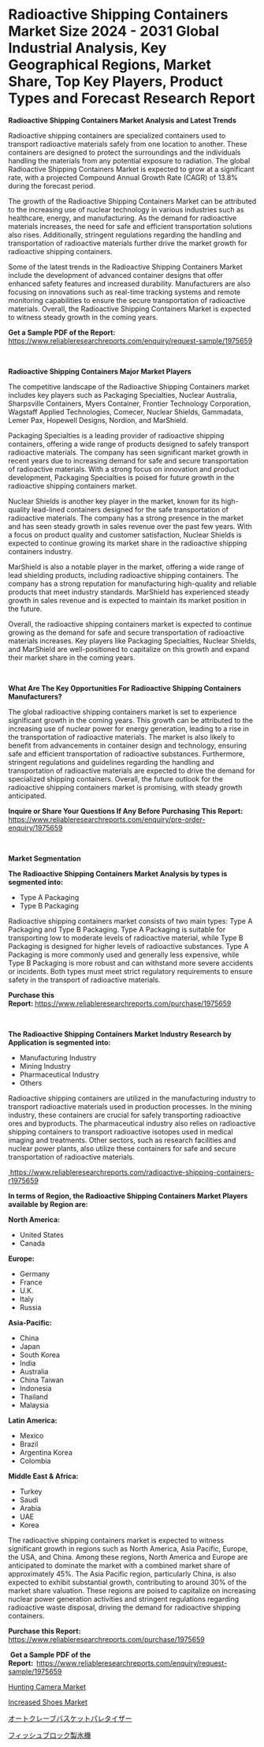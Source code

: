 <p><h1>Radioactive Shipping Containers Market Size 2024 - 2031 Global Industrial Analysis, Key Geographical Regions, Market Share, Top Key Players, Product Types and Forecast Research Report</h1></p><p><strong>Radioactive Shipping Containers Market Analysis and Latest Trends</strong></p>
<p><p>Radioactive shipping containers are specialized containers used to transport radioactive materials safely from one location to another. These containers are designed to protect the surroundings and the individuals handling the materials from any potential exposure to radiation. The global Radioactive Shipping Containers Market is expected to grow at a significant rate, with a projected Compound Annual Growth Rate (CAGR) of 13.8% during the forecast period.</p><p>The growth of the Radioactive Shipping Containers Market can be attributed to the increasing use of nuclear technology in various industries such as healthcare, energy, and manufacturing. As the demand for radioactive materials increases, the need for safe and efficient transportation solutions also rises. Additionally, stringent regulations regarding the handling and transportation of radioactive materials further drive the market growth for radioactive shipping containers.</p><p>Some of the latest trends in the Radioactive Shipping Containers Market include the development of advanced container designs that offer enhanced safety features and increased durability. Manufacturers are also focusing on innovations such as real-time tracking systems and remote monitoring capabilities to ensure the secure transportation of radioactive materials. Overall, the Radioactive Shipping Containers Market is expected to witness steady growth in the coming years.</p></p>
<p><strong>Get a Sample PDF of the Report:&nbsp;</strong> <a href="https://www.reliableresearchreports.com/enquiry/request-sample/1975659">https://www.reliableresearchreports.com/enquiry/request-sample/1975659</a></p>
<p>&nbsp;</p>
<p><strong>Radioactive Shipping Containers Major Market Players</strong></p>
<p><p>The competitive landscape of the Radioactive Shipping Containers market includes key players such as Packaging Specialties, Nuclear Australia, Sharpsville Containers, Myers Container, Frontier Technology Corporation, Wagstaff Applied Technologies, Comecer, Nuclear Shields, Gammadata, Lemer Pax, Hopewell Designs, Nordion, and MarShield.</p><p>Packaging Specialties is a leading provider of radioactive shipping containers, offering a wide range of products designed to safely transport radioactive materials. The company has seen significant market growth in recent years due to increasing demand for safe and secure transportation of radioactive materials. With a strong focus on innovation and product development, Packaging Specialties is poised for future growth in the radioactive shipping containers market.</p><p>Nuclear Shields is another key player in the market, known for its high-quality lead-lined containers designed for the safe transportation of radioactive materials. The company has a strong presence in the market and has seen steady growth in sales revenue over the past few years. With a focus on product quality and customer satisfaction, Nuclear Shields is expected to continue growing its market share in the radioactive shipping containers industry.</p><p>MarShield is also a notable player in the market, offering a wide range of lead shielding products, including radioactive shipping containers. The company has a strong reputation for manufacturing high-quality and reliable products that meet industry standards. MarShield has experienced steady growth in sales revenue and is expected to maintain its market position in the future.</p><p>Overall, the radioactive shipping containers market is expected to continue growing as the demand for safe and secure transportation of radioactive materials increases. Key players like Packaging Specialties, Nuclear Shields, and MarShield are well-positioned to capitalize on this growth and expand their market share in the coming years.</p></p>
<p>&nbsp;</p>
<p><strong>What Are The Key Opportunities For Radioactive Shipping Containers Manufacturers?</strong></p>
<p><p>The global radioactive shipping containers market is set to experience significant growth in the coming years. This growth can be attributed to the increasing use of nuclear power for energy generation, leading to a rise in the transportation of radioactive materials. The market is also likely to benefit from advancements in container design and technology, ensuring safe and efficient transportation of radioactive substances. Furthermore, stringent regulations and guidelines regarding the handling and transportation of radioactive materials are expected to drive the demand for specialized shipping containers. Overall, the future outlook for the radioactive shipping containers market is promising, with steady growth anticipated.</p></p>
<p><strong>Inquire or Share Your Questions If Any Before Purchasing This Report:</strong> <a href="https://www.reliableresearchreports.com/enquiry/pre-order-enquiry/1975659">https://www.reliableresearchreports.com/enquiry/pre-order-enquiry/1975659</a></p>
<p>&nbsp;</p>
<p><strong>Market Segmentation</strong></p>
<p><strong>The Radioactive Shipping Containers Market Analysis by types is segmented into:</strong></p>
<p><ul><li>Type A Packaging</li><li>Type B Packaging</li></ul></p>
<p><p>Radioactive shipping containers market consists of two main types: Type A Packaging and Type B Packaging. Type A Packaging is suitable for transporting low to moderate levels of radioactive material, while Type B Packaging is designed for higher levels of radioactive substances. Type A Packaging is more commonly used and generally less expensive, while Type B Packaging is more robust and can withstand more severe accidents or incidents. Both types must meet strict regulatory requirements to ensure safety in the transport of radioactive materials.</p></p>
<p><strong>Purchase this Report:&nbsp;</strong><a href="https://www.reliableresearchreports.com/purchase/1975659">https://www.reliableresearchreports.com/purchase/1975659</a></p>
<p>&nbsp;</p>
<p><strong>The Radioactive Shipping Containers Market Industry Research by Application is segmented into:</strong></p>
<p><ul><li>Manufacturing Industry</li><li>Mining Industry</li><li>Pharmaceutical Industry</li><li>Others</li></ul></p>
<p><p>Radioactive shipping containers are utilized in the manufacturing industry to transport radioactive materials used in production processes. In the mining industry, these containers are crucial for safely transporting radioactive ores and byproducts. The pharmaceutical industry also relies on radioactive shipping containers to transport radioactive isotopes used in medical imaging and treatments. Other sectors, such as research facilities and nuclear power plants, also utilize these containers for safe and secure transportation of radioactive materials.</p></p>
<p><a href="https://www.reliableresearchreports.com/radioactive-shipping-containers-r1975659">&nbsp;https://www.reliableresearchreports.com/radioactive-shipping-containers-r1975659</a></p>
<p><strong>In terms of Region, the Radioactive Shipping Containers Market Players available by Region are:</strong></p>
<p>
    <p> <strong> North America: </strong>
        <ul>
            <li>United States</li>
            <li>Canada</li>
        </ul>
        </p> 
    <p> <strong> Europe: </strong>
        <ul>
            <li>Germany</li>
            <li>France</li>
            <li>U.K.</li>
            <li>Italy</li>
            <li>Russia</li>
        </ul>
        </p> 
    <p> <strong> Asia-Pacific: </strong>
        <ul>
            <li>China</li>
            <li>Japan</li>
            <li>South Korea</li>
            <li>India</li>
            <li>Australia</li>
            <li>China Taiwan</li>
            <li>Indonesia</li>
            <li>Thailand</li>
            <li>Malaysia</li>
        </ul>
        </p> 
    <p> <strong> Latin America: </strong>
        <ul>
            <li>Mexico</li>
            <li>Brazil</li>
            <li>Argentina Korea</li>
            <li>Colombia</li>
        </ul>
        </p> 
    <p> <strong> Middle East & Africa: </strong>
        <ul>
            <li>Turkey</li>
            <li>Saudi</li>
            <li>Arabia</li>
            <li>UAE</li>
            <li>Korea</li>
        </ul>
    </p>
    </p>
<p><p>The radioactive shipping containers market is expected to witness significant growth in regions such as North America, Asia Pacific, Europe, the USA, and China. Among these regions, North America and Europe are anticipated to dominate the market with a combined market share of approximately 45%. The Asia Pacific region, particularly China, is also expected to exhibit substantial growth, contributing to around 30% of the market share valuation. These regions are poised to capitalize on increasing nuclear power generation activities and stringent regulations regarding radioactive waste disposal, driving the demand for radioactive shipping containers.</p></p>
<p><strong>Purchase this Report: </strong><a href="https://www.reliableresearchreports.com/purchase/1975659">https://www.reliableresearchreports.com/purchase/1975659</a></p>
<p>&nbsp;<strong>Get a Sample PDF of the Report:&nbsp;&nbsp;</strong><a href="https://www.reliableresearchreports.com/enquiry/request-sample/1975659">https://www.reliableresearchreports.com/enquiry/request-sample/1975659</a></p>
<p><strong></strong></p>
<p><p><a href="https://github.com/yoshih12/Market-Research-Report-List-4/blob/main/hunting-camera-market.md">Hunting Camera Market</a></p><p><a href="https://github.com/castoriffic/Market-Research-Report-List-5/blob/main/increased-shoes-market.md">Increased Shoes Market</a></p><p><a href="https://github.com/AbigaleHuel/Market-Research-Report-List-1/blob/main/9854897176931.md">オートクレーブバスケットパレタイザー</a></p><p><a href="https://github.com/AdellaPrice2023/Market-Research-Report-List-2/blob/main/7680180176930.md">フィッシュブロック製氷機</a></p></p>